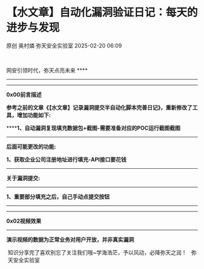 #  【水文章】自动化漏洞验证日记：每天的进步与发现   
原创 奥村燐  弥天安全实验室   2025-02-20 06:09  
  
   
  
网安引领时代，弥天点亮未来 ****  
  
  
  
  
  
****  
  
****  
  
**0x00前言描述**  
  
  
  
**参考之前的文章《【水文章】记录漏洞提交半自动化脚本完善日记》，重新修改了工具，增加功能如下:**  
  
******1、自动漏洞复现填充数据包+截图-需要准备对应的POC运行截图截图**  
  
****  
**后面可能更改的功能:**  
  
**1、获取企业公司注册地址进行填充-API接口要花钱**  
  
****  
**关于漏洞提交:**  
  
****  
**1、重要部分填充之后，自己手动点提交按钮**  
  
****  
  
****  
  
**0x02视频效果**  
  
  
****  
  
**演示视频的数据为正常业务对用户开放，并非真实漏洞**  
  
  
 知识分享完了喜欢别忘了关注我们哦~学海浩茫，予以风动，必降弥天之润！   弥  天安全实验室  
  
